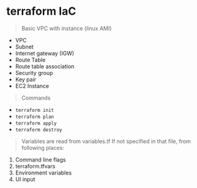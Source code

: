 # terraform IaC

> Basic VPC with instance (linux AMI)

* VPC
* Subnet
* Internet gateway (IGW)
* Route Table
* Route table association
* Security group
* Key pair
* EC2 Instance

> Commands
* ``terraform init``
* ``terraform plan``
* ``terraform apply``
* ``terraform destroy``


> Variables are read from variables.tf 
If not specified in that file, from following places:

1. Command line flags
2. terraform.tfvars
3. Environment variables
4. UI input
 
